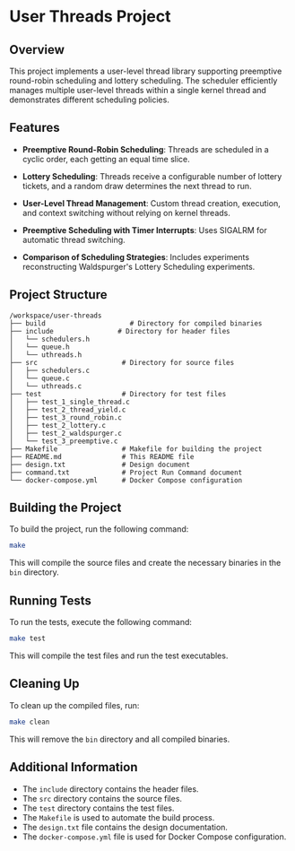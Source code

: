 
# User Threads Project

## Overview

This project implements a user-level thread library supporting preemptive round-robin scheduling and lottery scheduling. The scheduler efficiently manages multiple user-level threads within a single kernel thread and demonstrates different scheduling policies.

## Features
- **Preemptive Round-Robin Scheduling**: Threads are scheduled in a cyclic order, each getting an equal time slice.

- **Lottery Scheduling**: Threads receive a configurable number of lottery tickets, and a random draw determines the next thread to run.

- **User-Level Thread Management**: Custom thread creation, execution, and context switching without relying on kernel threads.

- **Preemptive Scheduling with Timer Interrupts**: Uses SIGALRM for automatic thread switching.

- **Comparison of Scheduling Strategies**: Includes experiments reconstructing Waldspurger's Lottery Scheduling experiments.

## Project Structure

```
/workspace/user-threads
├── build                     # Directory for compiled binaries
├── include                # Directory for header files
│   └── schedulers.h
│   └── queue.h
│   └── uthreads.h
├── src                     # Directory for source files
│   ├── schedulers.c
│   └── queue.c
│   └── uthreads.c
├── test                    # Directory for test files
│   ├── test_1_single_thread.c
│   ├── test_2_thread_yield.c
│   ├── test_3_round_robin.c
│   ├── test_2_lottery.c
│   ├── test_2_waldspurger.c
│   └── test_3_preemptive.c
├── Makefile                # Makefile for building the project
├── README.md               # This README file
├── design.txt              # Design document
├── command.txt             # Project Run Command document
└── docker-compose.yml      # Docker Compose configuration
```

## Building the Project

To build the project, run the following command:

```sh
make
```

This will compile the source files and create the necessary binaries in the `bin` directory.

## Running Tests

To run the tests, execute the following command:

```sh
make test
```

This will compile the test files and run the test executables.

## Cleaning Up

To clean up the compiled files, run:

```sh
make clean
```

This will remove the `bin` directory and all compiled binaries.

## Additional Information

- The `include` directory contains the header files.
- The `src` directory contains the source files.
- The `test` directory contains the test files.
- The `Makefile` is used to automate the build process.
- The `design.txt` file contains the design documentation.
- The `docker-compose.yml` file is used for Docker Compose configuration.
